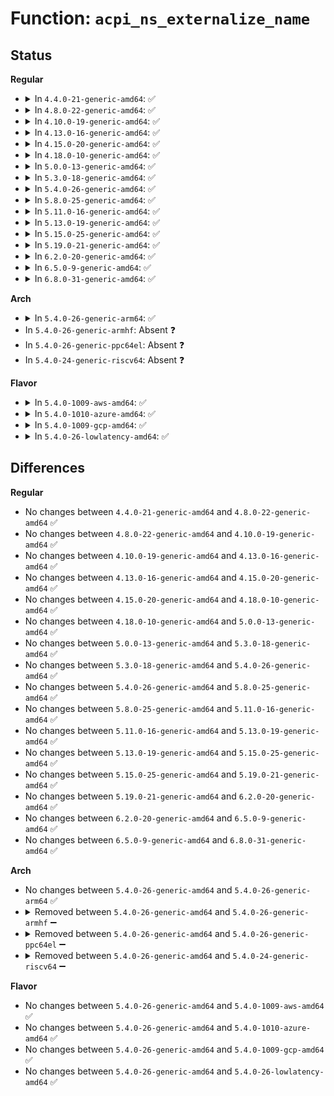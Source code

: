 # Function: <code>acpi_ns_externalize_name</code>

## Status
<b>Regular</b>
<ul>
<li>
<details>
<summary>In <code>4.4.0-21-generic-amd64</code>: ✅</summary>

```c
acpi_status acpi_ns_externalize_name(u32 internal_name_length, const char * internal_name, u32 * converted_name_length, char * * converted_name)
```

```json
{
  "name": "acpi_ns_externalize_name",
  "collision_type": "Unique Global",
  "inline_type": "No",
  "funcs": [
    {
      "addr": 18446744071583691058,
      "name": "acpi_ns_externalize_name",
      "external": true,
      "loc": "drivers/acpi/acpica/nsutils.c:400",
      "file": "drivers/acpi/acpica/nsutils.c",
      "inline": "seen, unknown",
      "caller_inline": [],
      "caller_func": [
        "drivers/acpi/acpica/uterror.c:acpi_ut_namespace_error"
      ]
    }
  ],
  "symbols": [
    {
      "addr": 18446744071583691058,
      "name": "acpi_ns_externalize_name",
      "section": ".text",
      "bind": "STB_GLOBAL",
      "size": 454
    }
  ]
}
```
</details>
</li>
<li>
<details>
<summary>In <code>4.8.0-22-generic-amd64</code>: ✅</summary>

```c
acpi_status acpi_ns_externalize_name(u32 internal_name_length, const char * internal_name, u32 * converted_name_length, char * * converted_name)
```

```json
{
  "name": "acpi_ns_externalize_name",
  "collision_type": "Unique Global",
  "inline_type": "No",
  "funcs": [
    {
      "addr": 18446744071584015426,
      "name": "acpi_ns_externalize_name",
      "external": true,
      "loc": "drivers/acpi/acpica/nsutils.c:401",
      "file": "drivers/acpi/acpica/nsutils.c",
      "inline": "seen, unknown",
      "caller_inline": [],
      "caller_func": [
        "drivers/acpi/acpica/uterror.c:acpi_ut_namespace_error"
      ]
    }
  ],
  "symbols": [
    {
      "addr": 18446744071584015426,
      "name": "acpi_ns_externalize_name",
      "section": ".text",
      "bind": "STB_GLOBAL",
      "size": 456
    }
  ]
}
```
</details>
</li>
<li>
<details>
<summary>In <code>4.10.0-19-generic-amd64</code>: ✅</summary>

```c
acpi_status acpi_ns_externalize_name(u32 internal_name_length, const char * internal_name, u32 * converted_name_length, char * * converted_name)
```

```json
{
  "name": "acpi_ns_externalize_name",
  "collision_type": "Unique Global",
  "inline_type": "No",
  "funcs": [
    {
      "addr": 18446744071584157354,
      "name": "acpi_ns_externalize_name",
      "external": true,
      "loc": "drivers/acpi/acpica/nsutils.c:401",
      "file": "drivers/acpi/acpica/nsutils.c",
      "inline": "seen, unknown",
      "caller_inline": [],
      "caller_func": [
        "drivers/acpi/acpica/uterror.c:acpi_ut_namespace_error"
      ]
    }
  ],
  "symbols": [
    {
      "addr": 18446744071584157354,
      "name": "acpi_ns_externalize_name",
      "section": ".text",
      "bind": "STB_GLOBAL",
      "size": 456
    }
  ]
}
```
</details>
</li>
<li>
<details>
<summary>In <code>4.13.0-16-generic-amd64</code>: ✅</summary>

```c
acpi_status acpi_ns_externalize_name(u32 internal_name_length, const char * internal_name, u32 * converted_name_length, char * * converted_name)
```

```json
{
  "name": "acpi_ns_externalize_name",
  "collision_type": "Unique Global",
  "inline_type": "No",
  "funcs": [
    {
      "addr": 18446744071584224605,
      "name": "acpi_ns_externalize_name",
      "external": true,
      "loc": "drivers/acpi/acpica/nsutils.c:401",
      "file": "drivers/acpi/acpica/nsutils.c",
      "inline": "seen, unknown",
      "caller_inline": [],
      "caller_func": [
        "drivers/acpi/acpica/uterror.c:acpi_ut_namespace_error"
      ]
    }
  ],
  "symbols": [
    {
      "addr": 18446744071584224605,
      "name": "acpi_ns_externalize_name",
      "section": ".text",
      "bind": "STB_GLOBAL",
      "size": 452
    }
  ]
}
```
</details>
</li>
<li>
<details>
<summary>In <code>4.15.0-20-generic-amd64</code>: ✅</summary>

```c
acpi_status acpi_ns_externalize_name(u32 internal_name_length, const char * internal_name, u32 * converted_name_length, char * * converted_name)
```

```json
{
  "name": "acpi_ns_externalize_name",
  "collision_type": "Unique Global",
  "inline_type": "No",
  "funcs": [
    {
      "addr": 18446744071584568855,
      "name": "acpi_ns_externalize_name",
      "external": true,
      "loc": "drivers/acpi/acpica/nsutils.c:401",
      "file": "drivers/acpi/acpica/nsutils.c",
      "inline": "seen, unknown",
      "caller_inline": [],
      "caller_func": [
        "drivers/acpi/acpica/dspkginit.c:acpi_ds_init_package_element",
        "drivers/acpi/acpica/nsaccess.c:acpi_ns_lookup",
        "drivers/acpi/acpica/uterror.c:acpi_ut_namespace_error"
      ]
    }
  ],
  "symbols": [
    {
      "addr": 18446744071584568855,
      "name": "acpi_ns_externalize_name",
      "section": ".text",
      "bind": "STB_GLOBAL",
      "size": 597
    }
  ]
}
```
</details>
</li>
<li>
<details>
<summary>In <code>4.18.0-10-generic-amd64</code>: ✅</summary>

```c
acpi_status acpi_ns_externalize_name(u32 internal_name_length, const char * internal_name, u32 * converted_name_length, char * * converted_name)
```

```json
{
  "name": "acpi_ns_externalize_name",
  "collision_type": "Unique Global",
  "inline_type": "No",
  "funcs": [
    {
      "addr": 18446744071584793996,
      "name": "acpi_ns_externalize_name",
      "external": true,
      "loc": "drivers/acpi/acpica/nsutils.c:367",
      "file": "drivers/acpi/acpica/nsutils.c",
      "inline": "seen, unknown",
      "caller_inline": [],
      "caller_func": [
        "drivers/acpi/acpica/nsaccess.c:acpi_ns_lookup",
        "drivers/acpi/acpica/nsnames.c:acpi_ns_build_prefixed_pathname"
      ]
    }
  ],
  "symbols": [
    {
      "addr": 18446744071584793996,
      "name": "acpi_ns_externalize_name",
      "section": ".text",
      "bind": "STB_GLOBAL",
      "size": 594
    }
  ]
}
```
</details>
</li>
<li>
<details>
<summary>In <code>5.0.0-13-generic-amd64</code>: ✅</summary>

```c
acpi_status acpi_ns_externalize_name(u32 internal_name_length, const char * internal_name, u32 * converted_name_length, char * * converted_name)
```

```json
{
  "name": "acpi_ns_externalize_name",
  "collision_type": "Unique Global",
  "inline_type": "No",
  "funcs": [
    {
      "addr": 18446744071584896387,
      "name": "acpi_ns_externalize_name",
      "external": true,
      "loc": "drivers/acpi/acpica/nsutils.c:367",
      "file": "drivers/acpi/acpica/nsutils.c",
      "inline": "seen, unknown",
      "caller_inline": [],
      "caller_func": [
        "drivers/acpi/acpica/nsaccess.c:acpi_ns_lookup",
        "drivers/acpi/acpica/nsnames.c:acpi_ns_build_prefixed_pathname"
      ]
    }
  ],
  "symbols": [
    {
      "addr": 18446744071584896387,
      "name": "acpi_ns_externalize_name",
      "section": ".text",
      "bind": "STB_GLOBAL",
      "size": 594
    }
  ]
}
```
</details>
</li>
<li>
<details>
<summary>In <code>5.3.0-18-generic-amd64</code>: ✅</summary>

```c
acpi_status acpi_ns_externalize_name(u32 internal_name_length, const char * internal_name, u32 * converted_name_length, char * * converted_name)
```

```json
{
  "name": "acpi_ns_externalize_name",
  "collision_type": "Unique Global",
  "inline_type": "No",
  "funcs": [
    {
      "addr": 18446744071585099390,
      "name": "acpi_ns_externalize_name",
      "external": true,
      "loc": "drivers/acpi/acpica/nsutils.c:367",
      "file": "drivers/acpi/acpica/nsutils.c",
      "inline": "seen, unknown",
      "caller_inline": [],
      "caller_func": [
        "drivers/acpi/acpica/nsaccess.c:acpi_ns_lookup",
        "drivers/acpi/acpica/nsnames.c:acpi_ns_build_prefixed_pathname"
      ]
    }
  ],
  "symbols": [
    {
      "addr": 18446744071585099390,
      "name": "acpi_ns_externalize_name",
      "section": ".text",
      "bind": "STB_GLOBAL",
      "size": 594
    }
  ]
}
```
</details>
</li>
<li>
<details>
<summary>In <code>5.4.0-26-generic-amd64</code>: ✅</summary>

```c
acpi_status acpi_ns_externalize_name(u32 internal_name_length, const char * internal_name, u32 * converted_name_length, char * * converted_name)
```

```json
{
  "name": "acpi_ns_externalize_name",
  "collision_type": "Unique Global",
  "inline_type": "No",
  "funcs": [
    {
      "addr": 18446744071585235748,
      "name": "acpi_ns_externalize_name",
      "external": true,
      "loc": "drivers/acpi/acpica/nsutils.c:367",
      "file": "drivers/acpi/acpica/nsutils.c",
      "inline": "seen, unknown",
      "caller_inline": [],
      "caller_func": [
        "drivers/acpi/acpica/nsaccess.c:acpi_ns_lookup",
        "drivers/acpi/acpica/nsnames.c:acpi_ns_build_prefixed_pathname"
      ]
    }
  ],
  "symbols": [
    {
      "addr": 18446744071585235748,
      "name": "acpi_ns_externalize_name",
      "section": ".text",
      "bind": "STB_GLOBAL",
      "size": 594
    }
  ]
}
```
</details>
</li>
<li>
<details>
<summary>In <code>5.8.0-25-generic-amd64</code>: ✅</summary>

```c
acpi_status acpi_ns_externalize_name(u32 internal_name_length, const char * internal_name, u32 * converted_name_length, char * * converted_name)
```

```json
{
  "name": "acpi_ns_externalize_name",
  "collision_type": "Unique Global",
  "inline_type": "No",
  "funcs": [
    {
      "addr": 18446744071585941588,
      "name": "acpi_ns_externalize_name",
      "external": true,
      "loc": "drivers/acpi/acpica/nsutils.c:367",
      "file": "drivers/acpi/acpica/nsutils.c",
      "inline": "seen, unknown",
      "caller_inline": [],
      "caller_func": [
        "drivers/acpi/acpica/dspkginit.c:acpi_ds_resolve_package_element",
        "drivers/acpi/acpica/nsaccess.c:acpi_ns_lookup",
        "drivers/acpi/acpica/nsnames.c:acpi_ns_build_prefixed_pathname"
      ]
    }
  ],
  "symbols": [
    {
      "addr": 18446744071585941588,
      "name": "acpi_ns_externalize_name",
      "section": ".text",
      "bind": "STB_GLOBAL",
      "size": 574
    }
  ]
}
```
</details>
</li>
<li>
<details>
<summary>In <code>5.11.0-16-generic-amd64</code>: ✅</summary>

```c
acpi_status acpi_ns_externalize_name(u32 internal_name_length, const char * internal_name, u32 * converted_name_length, char * * converted_name)
```

```json
{
  "name": "acpi_ns_externalize_name",
  "collision_type": "Unique Global",
  "inline_type": "No",
  "funcs": [
    {
      "addr": 18446744071586064536,
      "name": "acpi_ns_externalize_name",
      "external": true,
      "loc": "drivers/acpi/acpica/nsutils.c:367",
      "file": "drivers/acpi/acpica/nsutils.c",
      "inline": "seen, unknown",
      "caller_inline": [],
      "caller_func": [
        "drivers/acpi/acpica/dspkginit.c:acpi_ds_resolve_package_element",
        "drivers/acpi/acpica/nsaccess.c:acpi_ns_lookup",
        "drivers/acpi/acpica/nsnames.c:acpi_ns_build_prefixed_pathname"
      ]
    }
  ],
  "symbols": [
    {
      "addr": 18446744071586064536,
      "name": "acpi_ns_externalize_name",
      "section": ".text",
      "bind": "STB_GLOBAL",
      "size": 574
    }
  ]
}
```
</details>
</li>
<li>
<details>
<summary>In <code>5.13.0-19-generic-amd64</code>: ✅</summary>

```c
acpi_status acpi_ns_externalize_name(u32 internal_name_length, const char * internal_name, u32 * converted_name_length, char * * converted_name)
```

```json
{
  "name": "acpi_ns_externalize_name",
  "collision_type": "Unique Global",
  "inline_type": "No",
  "funcs": [
    {
      "addr": 18446744071585941350,
      "name": "acpi_ns_externalize_name",
      "external": true,
      "loc": "drivers/acpi/acpica/nsutils.c:367",
      "file": "drivers/acpi/acpica/nsutils.c",
      "inline": "seen, unknown",
      "caller_inline": [],
      "caller_func": [
        "drivers/acpi/acpica/dspkginit.c:acpi_ds_resolve_package_element",
        "drivers/acpi/acpica/nsaccess.c:acpi_ns_lookup",
        "drivers/acpi/acpica/nsnames.c:acpi_ns_build_prefixed_pathname"
      ]
    }
  ],
  "symbols": [
    {
      "addr": 18446744071585941350,
      "name": "acpi_ns_externalize_name",
      "section": ".text",
      "bind": "STB_GLOBAL",
      "size": 567
    }
  ]
}
```
</details>
</li>
<li>
<details>
<summary>In <code>5.15.0-25-generic-amd64</code>: ✅</summary>

```c
acpi_status acpi_ns_externalize_name(u32 internal_name_length, const char * internal_name, u32 * converted_name_length, char * * converted_name)
```

```json
{
  "name": "acpi_ns_externalize_name",
  "collision_type": "Unique Global",
  "inline_type": "No",
  "funcs": [
    {
      "addr": 18446744071586429619,
      "name": "acpi_ns_externalize_name",
      "external": true,
      "loc": "drivers/acpi/acpica/nsutils.c:367",
      "file": "drivers/acpi/acpica/nsutils.c",
      "inline": "seen, unknown",
      "caller_inline": [],
      "caller_func": [
        "drivers/acpi/acpica/dspkginit.c:acpi_ds_resolve_package_element",
        "drivers/acpi/acpica/nsaccess.c:acpi_ns_lookup",
        "drivers/acpi/acpica/nsnames.c:acpi_ns_build_prefixed_pathname"
      ]
    }
  ],
  "symbols": [
    {
      "addr": 18446744071586429619,
      "name": "acpi_ns_externalize_name",
      "section": ".text",
      "bind": "STB_GLOBAL",
      "size": 567
    }
  ]
}
```
</details>
</li>
<li>
<details>
<summary>In <code>5.19.0-21-generic-amd64</code>: ✅</summary>

```c
acpi_status acpi_ns_externalize_name(u32 internal_name_length, const char * internal_name, u32 * converted_name_length, char * * converted_name)
```

```json
{
  "name": "acpi_ns_externalize_name",
  "collision_type": "Unique Global",
  "inline_type": "No",
  "funcs": [
    {
      "addr": 18446744071587680598,
      "name": "acpi_ns_externalize_name",
      "external": true,
      "loc": "drivers/acpi/acpica/nsutils.c:367",
      "file": "drivers/acpi/acpica/nsutils.c",
      "inline": "seen, unknown",
      "caller_inline": [],
      "caller_func": [
        "drivers/acpi/acpica/dspkginit.c:acpi_ds_resolve_package_element",
        "drivers/acpi/acpica/nsaccess.c:acpi_ns_lookup",
        "drivers/acpi/acpica/nsnames.c:acpi_ns_build_prefixed_pathname"
      ]
    }
  ],
  "symbols": [
    {
      "addr": 18446744071587680598,
      "name": "acpi_ns_externalize_name",
      "section": ".text",
      "bind": "STB_GLOBAL",
      "size": 574
    }
  ]
}
```
</details>
</li>
<li>
<details>
<summary>In <code>6.2.0-20-generic-amd64</code>: ✅</summary>

```c
acpi_status acpi_ns_externalize_name(u32 internal_name_length, const char * internal_name, u32 * converted_name_length, char * * converted_name)
```

```json
{
  "name": "acpi_ns_externalize_name",
  "collision_type": "Unique Global",
  "inline_type": "No",
  "funcs": [
    {
      "addr": 18446744071588990208,
      "name": "acpi_ns_externalize_name",
      "external": true,
      "loc": "drivers/acpi/acpica/nsutils.c:367",
      "file": "drivers/acpi/acpica/nsutils.c",
      "inline": "seen, unknown",
      "caller_inline": [],
      "caller_func": [
        "drivers/acpi/acpica/dspkginit.c:acpi_ds_resolve_package_element",
        "drivers/acpi/acpica/nsaccess.c:acpi_ns_lookup",
        "drivers/acpi/acpica/nsnames.c:acpi_ns_build_prefixed_pathname",
        "drivers/acpi/acpica/nsnames.c:acpi_ns_build_prefixed_pathname"
      ]
    }
  ],
  "symbols": [
    {
      "addr": 18446744071588990208,
      "name": "acpi_ns_externalize_name",
      "section": ".text",
      "bind": "STB_GLOBAL",
      "size": 742
    }
  ]
}
```
</details>
</li>
<li>
<details>
<summary>In <code>6.5.0-9-generic-amd64</code>: ✅</summary>

```c
acpi_status acpi_ns_externalize_name(u32 internal_name_length, const char * internal_name, u32 * converted_name_length, char * * converted_name)
```

```json
{
  "name": "acpi_ns_externalize_name",
  "collision_type": "Unique Global",
  "inline_type": "No",
  "funcs": [
    {
      "addr": 18446744071589280720,
      "name": "acpi_ns_externalize_name",
      "external": true,
      "loc": "drivers/acpi/acpica/nsutils.c:367",
      "file": "drivers/acpi/acpica/nsutils.c",
      "inline": "seen, unknown",
      "caller_inline": [],
      "caller_func": [
        "drivers/acpi/acpica/dspkginit.c:acpi_ds_resolve_package_element",
        "drivers/acpi/acpica/nsaccess.c:acpi_ns_lookup",
        "drivers/acpi/acpica/nsnames.c:acpi_ns_build_prefixed_pathname",
        "drivers/acpi/acpica/nsnames.c:acpi_ns_build_prefixed_pathname"
      ]
    }
  ],
  "symbols": [
    {
      "addr": 18446744071589280720,
      "name": "acpi_ns_externalize_name",
      "section": ".text",
      "bind": "STB_GLOBAL",
      "size": 745
    }
  ]
}
```
</details>
</li>
<li>
<details>
<summary>In <code>6.8.0-31-generic-amd64</code>: ✅</summary>

```c
acpi_status acpi_ns_externalize_name(u32 internal_name_length, const char * internal_name, u32 * converted_name_length, char * * converted_name)
```

```json
{
  "name": "acpi_ns_externalize_name",
  "collision_type": "Unique Global",
  "inline_type": "No",
  "funcs": [
    {
      "addr": 18446744071589587440,
      "name": "acpi_ns_externalize_name",
      "external": true,
      "loc": "drivers/acpi/acpica/nsutils.c:367",
      "file": "drivers/acpi/acpica/nsutils.c",
      "inline": "seen, unknown",
      "caller_inline": [],
      "caller_func": [
        "drivers/acpi/acpica/dspkginit.c:acpi_ds_resolve_package_element",
        "drivers/acpi/acpica/nsaccess.c:acpi_ns_lookup",
        "drivers/acpi/acpica/nsnames.c:acpi_ns_build_prefixed_pathname",
        "drivers/acpi/acpica/nsnames.c:acpi_ns_build_prefixed_pathname"
      ]
    }
  ],
  "symbols": [
    {
      "addr": 18446744071589587440,
      "name": "acpi_ns_externalize_name",
      "section": ".text",
      "bind": "STB_GLOBAL",
      "size": 745
    }
  ]
}
```
</details>
</li>
</ul>
<b>Arch</b>
<ul>
<li>
<details>
<summary>In <code>5.4.0-26-generic-arm64</code>: ✅</summary>

```c
acpi_status acpi_ns_externalize_name(u32 internal_name_length, const char * internal_name, u32 * converted_name_length, char * * converted_name)
```

```json
{
  "name": "acpi_ns_externalize_name",
  "collision_type": "Unique Global",
  "inline_type": "No",
  "funcs": [
    {
      "addr": 18446603336497562192,
      "name": "acpi_ns_externalize_name",
      "external": true,
      "loc": "drivers/acpi/acpica/nsutils.c:367",
      "file": "drivers/acpi/acpica/nsutils.c",
      "inline": "seen, unknown",
      "caller_inline": [],
      "caller_func": [
        "drivers/acpi/acpica/dspkginit.c:acpi_ds_init_package_element",
        "drivers/acpi/acpica/nsaccess.c:acpi_ns_lookup",
        "drivers/acpi/acpica/nsnames.c:acpi_ns_build_prefixed_pathname"
      ]
    }
  ],
  "symbols": [
    {
      "addr": 18446603336497562192,
      "name": "acpi_ns_externalize_name",
      "section": ".text",
      "bind": "STB_GLOBAL",
      "size": 472
    }
  ]
}
```
</details>
</li>
<li>
In <code>5.4.0-26-generic-armhf</code>: Absent ❓
</li>
<li>
In <code>5.4.0-26-generic-ppc64el</code>: Absent ❓
</li>
<li>
In <code>5.4.0-24-generic-riscv64</code>: Absent ❓
</li>
</ul>
<b>Flavor</b>
<ul>
<li>
<details>
<summary>In <code>5.4.0-1009-aws-amd64</code>: ✅</summary>

```c
acpi_status acpi_ns_externalize_name(u32 internal_name_length, const char * internal_name, u32 * converted_name_length, char * * converted_name)
```

```json
{
  "name": "acpi_ns_externalize_name",
  "collision_type": "Unique Global",
  "inline_type": "No",
  "funcs": [
    {
      "addr": 18446744071585094518,
      "name": "acpi_ns_externalize_name",
      "external": true,
      "loc": "drivers/acpi/acpica/nsutils.c:367",
      "file": "drivers/acpi/acpica/nsutils.c",
      "inline": "seen, unknown",
      "caller_inline": [],
      "caller_func": [
        "drivers/acpi/acpica/dspkginit.c:acpi_ds_init_package_element",
        "drivers/acpi/acpica/nsaccess.c:acpi_ns_lookup",
        "drivers/acpi/acpica/nsnames.c:acpi_ns_build_prefixed_pathname"
      ]
    }
  ],
  "symbols": [
    {
      "addr": 18446744071585094518,
      "name": "acpi_ns_externalize_name",
      "section": ".text",
      "bind": "STB_GLOBAL",
      "size": 417
    }
  ]
}
```
</details>
</li>
<li>
<details>
<summary>In <code>5.4.0-1010-azure-amd64</code>: ✅</summary>

```c
acpi_status acpi_ns_externalize_name(u32 internal_name_length, const char * internal_name, u32 * converted_name_length, char * * converted_name)
```

```json
{
  "name": "acpi_ns_externalize_name",
  "collision_type": "Unique Global",
  "inline_type": "No",
  "funcs": [
    {
      "addr": 18446744071585009885,
      "name": "acpi_ns_externalize_name",
      "external": true,
      "loc": "drivers/acpi/acpica/nsutils.c:367",
      "file": "drivers/acpi/acpica/nsutils.c",
      "inline": "seen, unknown",
      "caller_inline": [],
      "caller_func": [
        "drivers/acpi/acpica/dspkginit.c:acpi_ds_init_package_element",
        "drivers/acpi/acpica/nsaccess.c:acpi_ns_lookup",
        "drivers/acpi/acpica/nsnames.c:acpi_ns_build_prefixed_pathname"
      ]
    }
  ],
  "symbols": [
    {
      "addr": 18446744071585009885,
      "name": "acpi_ns_externalize_name",
      "section": ".text",
      "bind": "STB_GLOBAL",
      "size": 404
    }
  ]
}
```
</details>
</li>
<li>
<details>
<summary>In <code>5.4.0-1009-gcp-amd64</code>: ✅</summary>

```c
acpi_status acpi_ns_externalize_name(u32 internal_name_length, const char * internal_name, u32 * converted_name_length, char * * converted_name)
```

```json
{
  "name": "acpi_ns_externalize_name",
  "collision_type": "Unique Global",
  "inline_type": "No",
  "funcs": [
    {
      "addr": 18446744071585187332,
      "name": "acpi_ns_externalize_name",
      "external": true,
      "loc": "drivers/acpi/acpica/nsutils.c:367",
      "file": "drivers/acpi/acpica/nsutils.c",
      "inline": "seen, unknown",
      "caller_inline": [],
      "caller_func": [
        "drivers/acpi/acpica/nsaccess.c:acpi_ns_lookup",
        "drivers/acpi/acpica/nsnames.c:acpi_ns_build_prefixed_pathname"
      ]
    }
  ],
  "symbols": [
    {
      "addr": 18446744071585187332,
      "name": "acpi_ns_externalize_name",
      "section": ".text",
      "bind": "STB_GLOBAL",
      "size": 594
    }
  ]
}
```
</details>
</li>
<li>
<details>
<summary>In <code>5.4.0-26-lowlatency-amd64</code>: ✅</summary>

```c
acpi_status acpi_ns_externalize_name(u32 internal_name_length, const char * internal_name, u32 * converted_name_length, char * * converted_name)
```

```json
{
  "name": "acpi_ns_externalize_name",
  "collision_type": "Unique Global",
  "inline_type": "No",
  "funcs": [
    {
      "addr": 18446744071585293492,
      "name": "acpi_ns_externalize_name",
      "external": true,
      "loc": "drivers/acpi/acpica/nsutils.c:367",
      "file": "drivers/acpi/acpica/nsutils.c",
      "inline": "seen, unknown",
      "caller_inline": [],
      "caller_func": [
        "drivers/acpi/acpica/nsaccess.c:acpi_ns_lookup",
        "drivers/acpi/acpica/nsnames.c:acpi_ns_build_prefixed_pathname"
      ]
    }
  ],
  "symbols": [
    {
      "addr": 18446744071585293492,
      "name": "acpi_ns_externalize_name",
      "section": ".text",
      "bind": "STB_GLOBAL",
      "size": 594
    }
  ]
}
```
</details>
</li>
</ul>

## Differences
<b>Regular</b>
<ul>
<li>
No changes between <code>4.4.0-21-generic-amd64</code> and <code>4.8.0-22-generic-amd64</code> ✅
</li>
<li>
No changes between <code>4.8.0-22-generic-amd64</code> and <code>4.10.0-19-generic-amd64</code> ✅
</li>
<li>
No changes between <code>4.10.0-19-generic-amd64</code> and <code>4.13.0-16-generic-amd64</code> ✅
</li>
<li>
No changes between <code>4.13.0-16-generic-amd64</code> and <code>4.15.0-20-generic-amd64</code> ✅
</li>
<li>
No changes between <code>4.15.0-20-generic-amd64</code> and <code>4.18.0-10-generic-amd64</code> ✅
</li>
<li>
No changes between <code>4.18.0-10-generic-amd64</code> and <code>5.0.0-13-generic-amd64</code> ✅
</li>
<li>
No changes between <code>5.0.0-13-generic-amd64</code> and <code>5.3.0-18-generic-amd64</code> ✅
</li>
<li>
No changes between <code>5.3.0-18-generic-amd64</code> and <code>5.4.0-26-generic-amd64</code> ✅
</li>
<li>
No changes between <code>5.4.0-26-generic-amd64</code> and <code>5.8.0-25-generic-amd64</code> ✅
</li>
<li>
No changes between <code>5.8.0-25-generic-amd64</code> and <code>5.11.0-16-generic-amd64</code> ✅
</li>
<li>
No changes between <code>5.11.0-16-generic-amd64</code> and <code>5.13.0-19-generic-amd64</code> ✅
</li>
<li>
No changes between <code>5.13.0-19-generic-amd64</code> and <code>5.15.0-25-generic-amd64</code> ✅
</li>
<li>
No changes between <code>5.15.0-25-generic-amd64</code> and <code>5.19.0-21-generic-amd64</code> ✅
</li>
<li>
No changes between <code>5.19.0-21-generic-amd64</code> and <code>6.2.0-20-generic-amd64</code> ✅
</li>
<li>
No changes between <code>6.2.0-20-generic-amd64</code> and <code>6.5.0-9-generic-amd64</code> ✅
</li>
<li>
No changes between <code>6.5.0-9-generic-amd64</code> and <code>6.8.0-31-generic-amd64</code> ✅
</li>
</ul>
<b>Arch</b>
<ul>
<li>
No changes between <code>5.4.0-26-generic-amd64</code> and <code>5.4.0-26-generic-arm64</code> ✅
</li>
<li>
<details>
<summary>Removed between <code>5.4.0-26-generic-amd64</code> and <code>5.4.0-26-generic-armhf</code> ➖</summary>

```c
acpi_status acpi_ns_externalize_name(u32 internal_name_length, const char * internal_name, u32 * converted_name_length, char * * converted_name)
```
</details>
</li>
<li>
<details>
<summary>Removed between <code>5.4.0-26-generic-amd64</code> and <code>5.4.0-26-generic-ppc64el</code> ➖</summary>

```c
acpi_status acpi_ns_externalize_name(u32 internal_name_length, const char * internal_name, u32 * converted_name_length, char * * converted_name)
```
</details>
</li>
<li>
<details>
<summary>Removed between <code>5.4.0-26-generic-amd64</code> and <code>5.4.0-24-generic-riscv64</code> ➖</summary>

```c
acpi_status acpi_ns_externalize_name(u32 internal_name_length, const char * internal_name, u32 * converted_name_length, char * * converted_name)
```
</details>
</li>
</ul>
<b>Flavor</b>
<ul>
<li>
No changes between <code>5.4.0-26-generic-amd64</code> and <code>5.4.0-1009-aws-amd64</code> ✅
</li>
<li>
No changes between <code>5.4.0-26-generic-amd64</code> and <code>5.4.0-1010-azure-amd64</code> ✅
</li>
<li>
No changes between <code>5.4.0-26-generic-amd64</code> and <code>5.4.0-1009-gcp-amd64</code> ✅
</li>
<li>
No changes between <code>5.4.0-26-generic-amd64</code> and <code>5.4.0-26-lowlatency-amd64</code> ✅
</li>
</ul>
